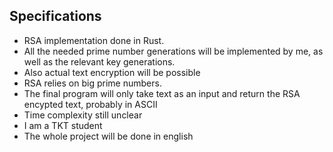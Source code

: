 ## Specifications

- RSA implementation done in Rust.
- All the needed prime number generations will be implemented by me, as well as the relevant key generations.
- Also actual text encryption will be possible
- RSA relies on big prime numbers.
- The final program will only take text as an input and return the RSA encypted text, probably in ASCII
- Time complexity still unclear
- I am a TKT student
- The whole project will be done in english
